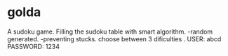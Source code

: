 # golda
A sudoku game.
Filling the sudoku table with smart algorithm.
-random generated.
-preventing stucks.
choose between 3 dificulties .
USER: abcd PASSWORD: 1234
